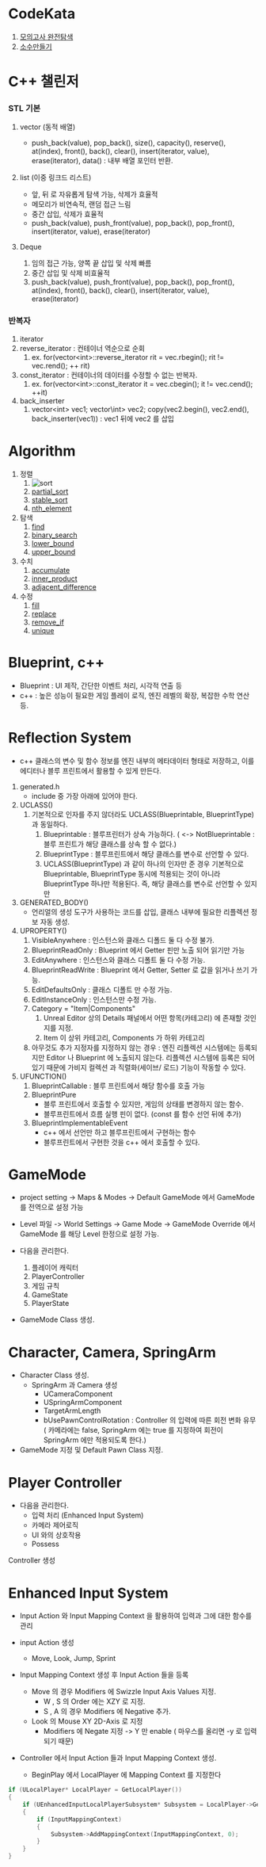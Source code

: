 # CodeKata

1. [모의고사 완전탐색](https://github.com/solie75/Baekjoon/blob/fe419dc1f068bd7bcc57690119f043b06e6806a2/%ED%94%84%EB%A1%9C%EA%B7%B8%EB%9E%98%EB%A8%B8%EC%8A%A4/1/42840.%E2%80%85%EB%AA%A8%EC%9D%98%EA%B3%A0%EC%82%AC/%EB%AA%A8%EC%9D%98%EA%B3%A0%EC%82%AC.cpp)
2. [소수만들기](https://github.com/solie75/Baekjoon/blob/629ab1e0641eb9c168b43bfcbbf1b58d9e1ad7f6/%ED%94%84%EB%A1%9C%EA%B7%B8%EB%9E%98%EB%A8%B8%EC%8A%A4/1/12977.%E2%80%85%EC%86%8C%EC%88%98%E2%80%85%EB%A7%8C%EB%93%A4%EA%B8%B0/%EC%86%8C%EC%88%98%E2%80%85%EB%A7%8C%EB%93%A4%EA%B8%B0.cpp)

# C++ 챌린저

### STL 기본

1. vector (동적 배열)
	- push_back(value), pop_back(), size(), capacity(), reserve(), at(index), front(), back(), clear(), insert(iterator, value), erase(iterator), data() : 내부 배열 포인터 반환.

2. list (이중 링크드 리스트)
	- 앞, 뒤 로 자유롭게 탐색 가능, 삭제가 효율적
	- 메모리가 비연속적, 랜덤 접근 느림
	- 중간 삽입, 삭제가 효율적
	- push_back(value), push_front(value), pop_back(), pop_front(), insert(iterator, value), erase(iterator)

3. Deque
	1. 임의 접근 가능, 양쪽 끝 삽입 및 삭제 빠름
	2. 중간 삽입 및 삭제 비효율적
	3. push_back(value), push_front(value), pop_back(), pop_front(), at(index), front(), back(), clear(), insert(iterator, value), erase(iterator)

### 반복자

1. iterator
2. reverse_iterator : 컨테이너 역순으로 순회
	1. ex. for(vector\<int>::reverse_iterator rit = vec.rbegin(); rit != vec.rend(); ++ rit)
3. const_iterator : 컨테이너의 데이터를 수정할 수 없는 반복자.
	1. ex. for(vector\<int>::const_iterator it = vec.cbegin(); it != vec.cend(); ++it)
4. back_inserter
	1. vector\<int> vec1; vector\int> vec2; copy(vec2.begin(), vec2.end(), back_inserter(vec1)) : vec1 뒤에 vec2 를 삽입

# Algorithm

1. 정렬
	1. ![sort](/c++/STL/Algorithm#sort)
	2. [partial_sort](/c++/STL/Algorithm#partial_sort)
	3. [stable_sort](/c++/STL/Algorithm#stable_sort)
	4. [nth_element](/c++/STL/Algorithm#nth_element)
2. 탐색
	1. [find](/c++/STL/Algorithm#find)
	2. [binary_search](/c++/STL/Algorithm#binary_search)
	3. [lower_bound](/c++/STL/Algorithm#lower_bound)
	4. [upper_bound](/c++/STL/Algorithm#upper_bound)
3. 수치
	1. [accumulate](/c++/STL/Numeric#accumulate)
	2. [inner_product](/c++/STL/Numeric#inner_product)
	3. [adjacent_difference](/c++/STL/Numeric#adjacent_difference)
4. 수정
	1. [fill](/c++/STL/Algorithm#fill)
	2. [replace](/c++/STL/Algorithm#replace)
	3. [remove_if](/c++/STL/Algorithm#remove_if)
	4. [unique](/c++/STL/Algorithm#unique)

# Blueprint, c++
- Blueprint : UI 제작, 간단한 이벤트 처리, 시각적 연출 등
- c++ : 높은 성능이 필요한 게임 플레이 로직, 엔진 레벨의 확장, 복잡한 수학 연산 등.
# Reflection System

- c++ 클래스의 변수 및 함수 정보를 엔진 내부의 메타데이터 형태로 저장하고, 이를 에디터나 블루 프린트에서 활용할 수 있게 만든다.

1. generated.h
	- include 중 가장 아래에 있어야 한다.
2. UCLASS()
	1. 기본적으로 인자를 주지 않더라도 UCLASS(Blueprintable, BlueprintType) 과 동일하다.
		1. Blueprintable : 블루프린터가 상속 가능하다. ( <-> NotBlueprintable : 블루 프린트가 해당 클래스를 상속 할 수 없다.)
		2. BlueprintType : 블루프린트에서 해당 클래스를 변수로 선언할 수 있다.
		3. UCLASS(BlueprintType) 과 같이 하나의 인자만 준 경우 기본적으로 Blueprintable, BlueprintType 동시에 적용되는 것이 아니라 BlueprintType 하나만 적용된다. 즉, 해당 클래스를 변수로 선언할 수 있지만 
3. GENERATED_BODY()
	- 언리얼의 생성 도구가 사용하는 코드를 삽입, 클래스 내부에 필요한 리플렉션 정보 자동 생성.
4. UPROPERTY()
	1. VisibleAnywhere : 인스턴스와 클래스 디폴드 둘 다 수정 불가.
	2. BlueprintReadOnly  : Blueprint 에서 Getter 핀만 노출 되어 읽기만 가능
	3. EditAnywhere : 인스턴스와 클래스 디폴트 둘 다 수정 가능.
	4. BlueprintReadWrite : Blueprint 에서 Getter, Setter 로 값을 읽거나 쓰기 가능.
	5. EditDefaultsOnly : 클래스 디폴트 만 수정 가능.
	6. EditInstanceOnly : 인스턴스만 수정 가능.
	7. Category = "Item|Components"
		1. Unreal Editor 상의 Details 패널에서 어떤 항목(카테고리) 에 존재할 것인지를 지정.
		2. Item 이 상위 카테고리, Components 가 하위 카테고리
	8. 아무것도 추가 지정자를 지정하지 않는 경우 : 엔진 리플렉션 시스템에는 등록되지만 Editor 나 Blueprint 에 노출되지 않는다. 리플렉션 시스템에 등록은 되어있기 때문에 가비지 컬렉션 과 직렬화(세이브/ 로드) 기능이 작동할 수 있다.
5. UFUNCTION()
	1. BlueprintCallable : 블루 프린트에서 해당 함수를 호출 가능
	2. BlueprintPure 
		- 블루 프린트에서 호출할 수 있지만, 게임의 상태를 변경하지 않는 함수.
		- 블루프린트에서 흐름 실행 핀이 없다. (const 를 함수 선언 뒤에 추가)
	3. BlueprintImplementableEvent
		- c++ 에서 선언만 하고 블루프린트에서 구현하는 함수
		- 블루프린트에서 구현한 것을 c++ 에서 호출할 수 있다.

#  GameMode

- project setting -> Maps & Modes -> Default GameMode 에서 GameMode 를 전역으로 설정 가능
- Level 파일 -> World Settings -> Game Mode -> GameMode Override 에서 GameMode 를 해당 Level 한정으로 설정 가능.

- 다음을 관리한다.
	1. 플레이어 캐릭터
	2. PlayerController
	3. 게임 규칙
	4. GameState
	5. PlayerState

- GameMode Class 생성.

# Character, Camera, SpringArm

- Character Class 생성.
	- SpringArm 과 Camera 생성
		- UCameraComponent
		- USpringArmComponent 
		- TargetArmLength
		- bUsePawnControlRotation : Controller 의 입력에 따른 회전 변화 유무 ( 카메라에는 false, SpringArm 에는 true 를 지정하여 회전이 SpringArm 에만 적용되도록 한다.)
- GameMode 지정 및 Default Pawn Class 지정.

# Player Controller

- 다음을 관리한다.
	- 입력 처리 (Enhanced Input System)
	- 카메라 제어로직
	- UI 와의 상호작용
	- Possess

Controller 생성

# Enhanced Input System

- Input Action 와 Input Mapping Context 을 활용하여 입력과 그에 대한 함수를 관리

- input Action 생성
	- Move, Look, Jump, Sprint
- Input Mapping Context 생성 후 Input Action 들을 등록
	-  Move 의 경우 Modifiers 에 Swizzle Input Axis Values 지정.
		- W , S 의 Order 에는 XZY 로 지정.
		- S , A 의 경우 Modifiers 에 Negative 추가.
	- Look 의 Mouse XY 2D-Axis 로 지정
		- Modifiers 에 Negate 지정 -> Y 만 enable ( 마우스를 올리면 -y 로 입력 되기 때문)

- Controller 에서 Input Action 들과 Input Mapping Context 생성.
	- BeginPlay 에서 LocalPlayer 에 Mapping Context 를 지정한다
```c++
if (ULocalPlayer* LocalPlayer = GetLocalPlayer())
{
	if (UEnhancedInputLocalPlayerSubsystem* Subsystem = LocalPlayer->GetSubsystem<UEnhancedInputLocalPlayerSubsystem>())
	{
		if (InputMappingContext)
		{
			Subsystem->AddMappingContext(InputMappingContext, 0);
		}
	}
}
```

